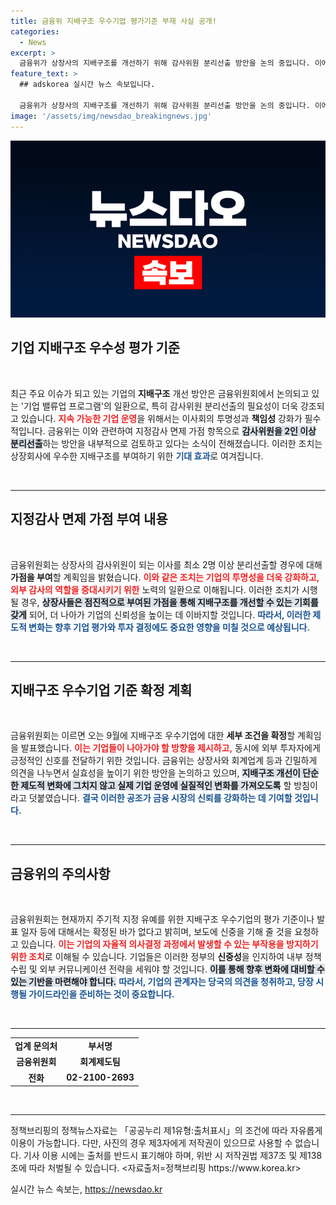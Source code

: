 ```yaml
---
title: 금융위 지배구조 우수기업 평가기준 부재 사실 공개!
categories:
  - News
excerpt: >
  금융위가 상장사의 지배구조를 개선하기 위해 감사위원 분리선출 방안을 논의 중입니다. 이에 따라 우수 기업에 인센티브를 제공할 방침인데, 세부 조건은 이르면 9월에 발표될 예정입니다.
feature_text: >
  ## adskorea 실시간 뉴스 속보입니다.

  금융위가 상장사의 지배구조를 개선하기 위해 감사위원 분리선출 방안을 논의 중입니다. 이에 따라 우수 기업에 인센티브를 제공할 방침인데, 세부 조건은 이르면 9월에 발표될 예정입니다.
image: '/assets/img/newsdao_breakingnews.jpg'
---
```


<p><img src="/assets/img/newsdao_breakingnews.jpg" alt="adskorea 속보" /></p>

<h2 data-ke-size="size26">기업 지배구조 우수성 평가 기준</h2>  

<p data-ke-size="size16">&nbsp;</p>  

<p>최근 주요 이슈가 되고 있는 기업의 <b>지배구조</b> 개선 방안은 금융위원회에서 논의되고 있는 '기업 밸류업 프로그램'의 일환으로, 특히 감사위원 분리선출의 필요성이 더욱 강조되고 있습니다. <b><span style="color: #ee2323;">지속 가능한 기업 운영</span></b>을 위해서는 이사회의 투명성과 <b>책임성</b> 강화가 필수적입니다. 금융위는 이와 관련하여 지정감사 면제 가점 항목으로 <b><span style="background-color: #21538527;">감사위원을 2인 이상 분리선출</span></b>하는 방안을 내부적으로 검토하고 있다는 소식이 전해졌습니다. 이러한 조치는 상장회사에 우수한 지배구조를 부여하기 위한 <b><span style="color: #1a5490;">기대 효과</span></b>로 여겨집니다.  </p>

<p data-ke-size="size16">&nbsp;</p>  

<hr>

<h2 data-ke-size="size26">지정감사 면제 가점 부여 내용</h2>  

<p data-ke-size="size16">&nbsp;</p>  

<p>금융위원회는 상장사의 감사위원이 되는 이사를 최소 2명 이상 분리선출할 경우에 대해 <b>가점을 부여</b>할 계획임을 밝혔습니다. <b><span style="color: #ee2323;">이와 같은 조치는 기업의 투명성을 더욱 강화하고, 외부 감사의 역할을 증대시키기 위한</span></b> 노력의 일환으로 이해됩니다. 이러한 조치가 시행될 경우, <b><span style="background-color: #21538527;">상장사들은 점진적으로 부여된 가점을 통해 지배구조를 개선할 수 있는 기회를 갖게</span></b> 되어, 더 나아가 기업의 신뢰성을 높이는 데 이바지할 것입니다.   <b><span style="color: #1a5490;">따라서, 이러한 제도적 변화는 향후 기업 평가와 투자 결정에도 중요한 영향을 미칠 것으로 예상됩니다.</span></b>  </p>

<p data-ke-size="size16">&nbsp;</p>  

<hr>

<h2 data-ke-size="size26">지배구조 우수기업 기준 확정 계획</h2>  

<p data-ke-size="size16">&nbsp;</p>  

<p>금융위원회는 이르면 오는 9월에 지배구조 우수기업에 대한 <b>세부 조건을 확정</b>할 계획임을 발표했습니다. <b><span style="color: #ee2323;">이는 기업들이 나아가야 할 방향을 제시하고,</span></b> 동시에 외부 투자자에게 긍정적인 신호를 전달하기 위한 것입니다. 금융위는 상장사와 회계업계 등과 긴밀하게 의견을 나누면서 실효성을 높이기 위한 방안을 논의하고 있으며, <b><span style="background-color: #21538527;">지배구조 개선이 단순한 제도적 변화에 그치지 않고 실제 기업 운영에 실질적인 변화를 가져오도록</span></b> 할 방침이라고 덧붙였습니다. <b><span style="color: #1a5490;">결국 이러한 공조가 금융 시장의 신뢰를 강화하는 데 기여할 것입니다.</span></b>  </p>

<p data-ke-size="size16">&nbsp;</p>  

<hr>

<h2 data-ke-size="size26">금융위의 주의사항</h2>  

<p data-ke-size="size16">&nbsp;</p>  

<p>금융위원회는 현재까지 주기적 지정 유예를 위한 지배구조 우수기업의 평가 기준이나 발표 일자 등에 대해서는 확정된 바가 없다고 밝히며, 보도에 신중을 기해 줄 것을 요청하고 있습니다. <b><span style="color: #ee2323;">이는 기업의 자율적 의사결정 과정에서 발생할 수 있는 부작용을 방지하기 위한 조치</span></b>로 이해될 수 있습니다. 기업들은 이러한 정부의 <b>신중성</b>을 인지하여 내부 정책 수립 및 외부 커뮤니케이션 전략을 세워야 할 것입니다. <b><span style="background-color: #21538527;">이를 통해 향후 변화에 대비할 수 있는 기반을 마련해야 합니다.</span></b> <b><span style="color: #1a5490;">따라서, 기업의 관계자는 당국의 의견을 청취하고, 당장 시행될 가이드라인을 준비하는 것이 중요합니다.</span></b>  </p>

<p data-ke-size="size16">&nbsp;</p>  

<hr>

<table style="width:100%; border-collapse: collapse;">  
<tr>  
<td style="text-align: center; height: 17px;"><b>업계 문의처</b></td>  
<td style="text-align: center; height: 17px;"><b>부서명</b></td>  
</tr>  
<tr>  
<td style="text-align: center; height: 17px;"><b>금융위원회</b></td>  
<td style="text-align: center; height: 17px;"><b>회계제도팀</b></td>  
</tr>  
<tr>  
<td style="text-align: center; height: 17px;"><b>전화</b></td>  
<td style="text-align: center; height: 17px;"><b>02-2100-2693</b></td>  
</tr>  
</table>  

<p data-ke-size="size16">&nbsp;</p>  

<hr>  

<p data-ke-size="size16">정책브리핑의 정책뉴스자료는 「공공누리 제1유형:출처표시」의 조건에 따라 자유롭게 이용이 가능합니다. 다만, 사진의 경우 제3자에게 저작권이 있으므로 사용할 수 없습니다. 기사 이용 시에는 출처를 반드시 표기해야 하며, 위반 시 저작권법 제37조 및 제138조에 따라 처벌될 수 있습니다. <자료출처=정책브리핑 https://www.korea.kr></p>  
실시간 뉴스 속보는, <a href="https://newsdao.kr" rel="dofollow">https://newsdao.kr</a>


